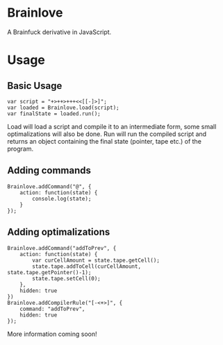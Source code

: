 Brainlove
=========

A Brainfuck derivative in JavaScript.

# Usage
## Basic Usage
	var script = "+>++>+++<<[[-]>]";
	var loaded = Brainlove.load(script);
	var finalState = loaded.run();
Load will load a script and compile it to an intermediate form, some small optimalizations will also be done.
Run will run the compiled script and returns an object containing the final state (pointer, tape etc.) of the program.

## Adding commands
	Brainlove.addCommand("@", {
		action: function(state) {
			console.log(state);	
		}
	});

## Adding optimalizations
	Brainlove.addCommand("addToPrev", {
		action: function(state) {
			var curCellAmount = state.tape.getCell();
			state.tape.addToCell(curCellAmount, state.tape.getPointer()-1);
			state.tape.setCell(0);
		},
		hidden: true
	})
	Brainlove.addCompilerRule("[-<+>]", {
		command: "addToPrev",
		hidden: true
	});

More information coming soon!
